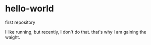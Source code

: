 # hello-world
first repository

I like running, but recently, I don't do that.
that's why I am gaining the waight.

